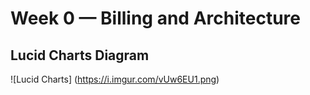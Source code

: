 # Week 0 — Billing and Architecture

## Lucid Charts Diagram
![Lucid Charts] (https://i.imgur.com/vUw6EU1.png)

